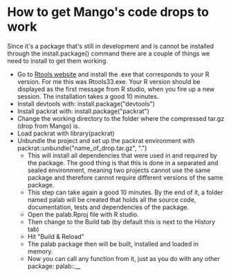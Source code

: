 # How to get Mango's code drops to work

Since it's a package that's still in development and is cannot be installed through the install.package() command there are a couple of things we need to install to get them working.

* Go to [Rtools website](https://cran.r-project.org/bin/windows/Rtools/) and install the .exe that corresponds to your R version. For me this was Rtools33.exe. Your R version should be displayed as the first message from R studio, when you fire up a new session. The installation takes a good 10 minutes.
* Install devtools with: install.package("devtools")
* Install packrat with: install.package("packrat")
* Change the working directory to the folder where the compressed tar.gz (drop from Mango) is.
* Load packrat with library(packrat)
* Unbundle the project and set up the packrat environment with packrat::unbundle("name_of_drop.tar.gz", ".")
  * This will install all dependencies that were used in and required by the package. The good thing is that this is done in a separated and sealed environment, meaning two projects cannot use the same package and therefore cannot require different versions of the same package. 
  * This step can take again a good 10 minutes. By the end of it, a folder named palab will be created that holds all the source code, documentation, tests and dependencies of the package.
  * Open the palab.Rproj file with R studio.
  * Then change to the Build tab (by default this is next to the History tab)
  * Hit "Build & Reload"
  * The palab package then will be built, installed and loaded in memory.
  * Now you can call any function from it, just as you do with any other package: palab::__
  

